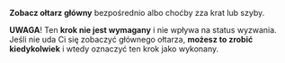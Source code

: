**Zobacz ołtarz główny** bezpośrednio albo choćby zza krat lub szyby.

**UWAGA**! Ten **krok nie jest wymagany** i nie wpływa na status wyzwania. Jeśli nie uda Ci się zobaczyć głównego ołtarza, **możesz to zrobić kiedykolwiek** i wtedy oznaczyć ten krok jako wykonany.
